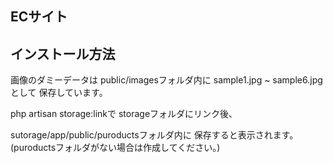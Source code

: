 ## ECサイト

## インストール方法

画像のダミーデータは
public/imagesフォルダ内に
sample1.jpg ~ sample6.jpgとして
保存しています。

php artisan storage:linkで
storageフォルダにリンク後、

sutorage/app/public/puroductsフォルダ内に
保存すると表示されます。
(puroductsフォルダがない場合は作成してください。)
